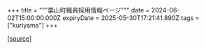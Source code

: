 +++
title = """栗山町職員採用情報ページ"""
date = 2024-06-02T15:00:00.000Z
expiryDate = 2025-05-30T17:21:41.890Z
tags = ["kuriyama"]
+++


[[source]](https://www.town.kuriyama.hokkaido.jp/site/saiyou/)
